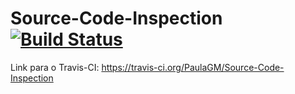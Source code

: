 Source-Code-Inspection [![Build Status](https://travis-ci.org/PaulaGM/Source-Code-Inspection.svg?branch=master)](https://travis-ci.org/PaulaGM/Source-Code-Inspection)
======================

Link para o Travis-CI: https://travis-ci.org/PaulaGM/Source-Code-Inspection
